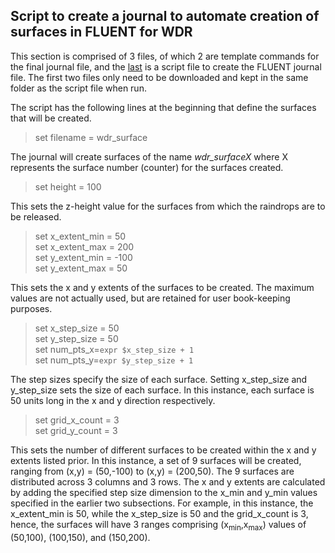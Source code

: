 ## Script to create a journal to automate creation of surfaces in FLUENT for WDR

This section is comprised of 3 files, of which 2 are template commands for the final journal file, and the [last](https://github.com/ooichinchun/WindDrivenRainWithFluent/blob/master/CreateSurface/surface_loop.csh) is a script file to create the FLUENT journal file. The first two files only need to be downloaded and kept in the same folder as the script file when run. 

The script has the following lines at the beginning that define the surfaces that will be created. 

> set filename = wdr_surface  

The journal will create surfaces of the name <i>wdr_surfaceX</i> where X represents the surface number (counter) for the surfaces created.

> set height = 100

This sets the z-height value for the surfaces from which the raindrops are to be released.

> set x_extent_min = 50  
> set x_extent_max = 200  
> set y_extent_min = -100  
> set y_extent_max = 50

This sets the x and y extents of the surfaces to be created. The maximum values are not actually used, but are retained for user book-keeping purposes. 

> set x_step_size = 50  
> set y_step_size = 50  
> set num_pts_x=`expr $x_step_size + 1`  
> set num_pts_y=`expr $y_step_size + 1`

The step sizes specify the size of each surface. Setting x_step_size and y_step_size sets the size of each surface. In this instance, each surface is 50 units long in the x and y direction respectively.

> set grid_x_count = 3  
> set grid_y_count = 3

This sets the number of different surfaces to be created within the x and y extents listed prior. In this instance, a set of 9 surfaces will be created, ranging from (x,y) = (50,-100) to (x,y) = (200,50). The 9 surfaces are distributed across 3 columns and 3 rows. The x and y extents are calculated by adding the specified step size dimension to the x_min and y_min values specified in the earlier two subsections. For example, in this instance, the x_extent_min is 50, while the x_step_size is 50 and the grid_x_count is 3, hence, the surfaces will have 3 ranges comprising (x<sub>min</sub>,x<sub>max</sub>) values of (50,100), (100,150), and (150,200). 
